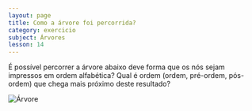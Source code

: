 ```yaml
---
layout: page
title: Como a árvore foi percorrida?
category: exercicio
subject: Árvores
lesson: 14
---
```


É possível percorrer a árvore abaixo deve forma que os nós sejam impressos em ordem alfabética? Qual é ordem (ordem, pré-ordem, pós-ordem) que chega mais próximo deste resultado?

![Árvore](/estruturas/exercicios/32_ordem_alfabetica.png)